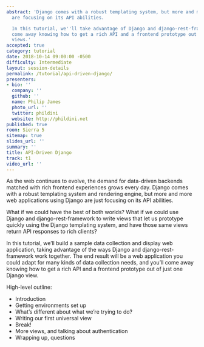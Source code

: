 ```yaml
---
abstract: 'Django comes with a robust templating system, but more and more web applications
  are focusing on its API abilities.

  In this tutorial, we''ll take advantage of Django and django-rest-framework. You''ll
  come away knowing how to get a rich API and a frontend prototype out of single Django
  views.'
accepted: true
category: tutorial
date: 2018-10-14 09:00:00 -0500
difficulty: Intermediate
layout: session-details
permalink: /tutorial/api-driven-django/
presenters:
- bio: ''
  company: ''
  github: ''
  name: Philip James
  photo_url: ''
  twitter: phildini
  website: http://phildini.net
published: true
room: Sierra 5
sitemap: true
slides_url: ''
summary: ''
title: API-Driven Django
track: t1
video_url: ''
---
```


As the web continues to evolve, the demand for data-driven backends matched with rich frontend experiences grows every day. Django comes with a robust templating system and rendering engine, but more and more web applications using Django are just focusing on its API abilities.

What if we could have the best of both worlds? What if we could use Django and django-rest-framework to write views that let us prototype quickly using the Django templating system, and have those same views return API responses to rich clients?

In this tutorial, we’ll build a sample data collection and display web application, taking advantage of the ways Django and django-rest-framework work together. The end result will be a web application you could adapt for many kinds of data collection needs, and you’ll come away knowing how to get a rich API and a frontend prototype out of just one Django view.

High-level outline:

- Introduction
- Getting environments set up
- What’s different about what we’re trying to do?
- Writing our first universal view
- Break!
- More views, and talking about authentication
- Wrapping up, questions